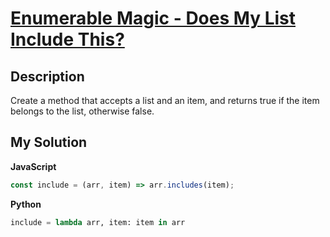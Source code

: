 # [Enumerable Magic - Does My List Include This?](https://www.codewars.com/kata/545991b4cbae2a5fda000158)

## Description

Create a method that accepts a list and an item, and returns true if the item belongs to the list, otherwise false.

## My Solution

**JavaScript**

```js
const include = (arr, item) => arr.includes(item);
```

**Python**

```py
include = lambda arr, item: item in arr
```
